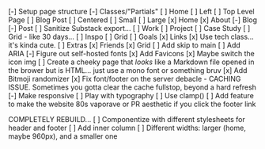 [-] Setup page structure
	[-] Classes/"Partials"
		[ ] Home
		[ ] Left
			[ ] Top Level Page
			[ ] Blog Post
		[ ] Centered
			[ ] Small
			[ ] Large
	[x] Home
	[x] About
	[-] Blog 
		[-] Post
		[ ] Sanitize Substack export...
	[ ] Work
		[ ] Project
			[ ] Case Study
			[ ] Grid - like 30 days...
	[ ] Inspo
		[ ] Grid
	[ ] Goals
	[x] Links
		[x] Use tech class... it's kinda cute.
	[ ] Extras
	[x] Friends
		[x] Grid
[ ] Add skip to main
[ ] Add ARIA
[-] Figure out self-hosted fonts
[x] Add Favicons
	[x] Maybe switch the icon img
[ ] Create a cheeky page that *looks* like a Markdown file opened in the brower but is HTML... just use a mono font or something bruv
[x] Add Bitmoji randomizer
[x] Fix font/footer on the server debacle - CACHING ISSUE. Sometimes you gotta clear the cache fullstop, beyond a hard refresh
[-] Make responsive
	[ ] Play with typography
		[ ] Use clamp()
[ ] Add feature to make the website 80s vaporave or PR aesthetic if you click the footer link

COMPLETELY REBUILD...
[ ] Componentize with different stylesheets for header and footer
[ ] Add inner column
	[ ] Different widths: larger (home, maybe 960px), and a smaller one 